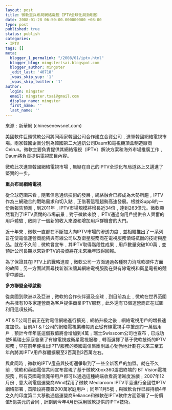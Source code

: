 ```yaml
---
layout: post
title: 微軟重兵布局網絡電視 IPTV全球化局勢明朗
date: 2008-01-28 06:50:00.000000000 +08:00
type: post
published: true
status: publish
categories:
- IPTV
tags: []
meta:
  blogger_1_permalink: "/2008/01/iptv.html"
  blogger_blog: mingstertsai.blogspot.com
  blogger_author: mingster
  _edit_last: '40718'
  _wpas_skip_yup: '1'
  _wpas_skip_twitter: '1'
author:
  login: mingster
  email: mingster.tsai@gmail.com
  display_name: mingster
  first_name: ''
  last_name: ''
---
```

<p>來源﹕新華網 (chinesenewsnet.com)</p>
<p>美國軟件巨頭微軟公司將同兩家韓國公司合作建立合資公司﹐進軍韓國網絡電視市場。兩家韓國企業分別為韓國第二大通訊公司Daum和電視機頂盒制造廠商Celrun。微軟主要負責提供其網絡電視（IPTV）解決方案和海外市場推廣工作﹐Daum將負責提供電視節目內容。</p>
<p>微軟此次進軍韓國網絡電視市場﹐無疑在自己的IPTV全球化布局道路上又邁進了堅實的一步。</p>
<p><span style="font-weight:bold;">重兵布局網絡電視</span></p>
<p>從全球范圍來看﹐隨著信息通信技術的發展﹐網絡融合已經成為大勢所趨﹐IPTV作為三網融合的戰略需求和切入點﹐正借著這種趨勢高速發展。根據iSuppli的一份新報告預測﹐到2011年﹐IPTV市場規模將增長近34倍﹐達到263億元。微軟顯然看到了IPTV廣闊的市場前景﹐對于微軟來說﹐IPTV通過向用戶提供令人興奮的用戶體驗﹐敞開了一個新的收入來源和增加用戶群機會的大門。</p>
<p>近十年來﹐微軟一直都在不斷加大向IPTV市場的滲透力度﹐並相繼推出了一系列旨在使電信運營商能夠與有線公司以及衛星服務商在電視服務領域抗衡的技術與產品。就在不久前﹐微軟曾宣布﹐其IPTV取得階段性成果﹐用戶數量突破100萬﹐並預計公司長期以來對IPTV的投資將在未來幾年取得回報。</p>
<p>為了保證其在IPTV上的戰略進度﹐微軟公司一方面通過各種努力消除軟硬件方面的故障﹐另一方面試圖尋找新辦法讓其網絡電視服務在與有線電視和衛星電視的競爭中勝出。</p>
<p><span style="font-weight:bold;">多方聯盟全球啟動</span></p>
<p>從美國到歐洲以及亞洲﹐微軟的合作伙伴遍及全球﹐到目前為止﹐微軟在世界范圍內共擁有10多家運營商為客戶提供商業IPTV服務﹐此外還有13個運營商正在試圖利用這項技術。</p>
<p>AT＆T公司目前正在對電信網絡進行擴充﹐網絡升級之後﹐網絡電視用戶的增長速度加快。目前AT＆T公司的網絡電視業務每周正從有線電視手中搶走約一萬個用戶﹐預計今年年底這個數值將會增加到4萬﹔瑞士Swisscom公司也宣布﹐已成功使5萬瑞士家庭舍棄了有線電視或衛星電視服務﹐轉而選擇了基于微軟技術的IPTV服務﹔早在前年便推出IPTV服務的英國電信集團則雄心勃勃地計劃在未來三至五年內將其IPTV用戶群體擴展至2百萬到3百萬左右。    </p>
<p>與此同時﹐微軟的IPTV產品與技術還爭取到了一些全新客戶的加盟。就在不久前﹐微軟和英國電信共同宣布實現了基于微軟Xbox360游戲終端的 BT Vision電視服務﹐所有英國電信寬帶用戶都可以通過這種終端收看高清晰度游戲﹔2007年12月份﹐意大利電信運營商Wind採用了微軟 Mediaroom IPTV平臺進行全國性IPTV網絡部署﹐首階段將覆蓋200萬家庭用戶﹔同年11月5號﹐與微軟合作已經持續4年之久的印度第二大移動通信運營商Reliance和微軟在IPTV軟件方面簽署了一份價值5億美元的合同﹐計劃到今年4月份採用微軟提供的IPTV技術。</p>
